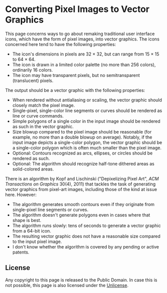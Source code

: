 # Converting Pixel Images to Vector Graphics

This page concerns ways to go about remaking traditional user interface icons, which have the form of pixel images, into vector graphics.  The icons concerned here tend to have the following properties:

- The icon's dimensions in pixels are 32 &times; 32, but can range from 15 &times; 15 to 64 &times; 64.
- The icon is drawn in a limited color palette (no more than 256 colors), ordinarily 16 colors.
- The icon may have transparent pixels, but no semitransparent (translucent) pixels.

The output should be a vector graphic with the following properties:

- When rendered without antialiasing or scaling, the vector graphic should closely match the pixel image.
- Single-pixel, single-color line segments or curves should be rendered as line or curve commands.
- Simple polygons of a single color in the input image should be rendered as such in the vector graphic.
- Size blowup compared to the pixel image should be reasonable (for example, no more than a double blowup on average).  Notably, if the input image depicts a single-color polygon, the vector graphic should be a single-color polygon which is often much smaller than the pixel image.
- Optional: Contours recognized as arcs, ellipses, or circles should be rendered as such.
- Optional: The algorithm should recognize half-tone dithered areas as solid-colored areas.

There is an algorithm by Kopf and Lischinski ("Depixelizing Pixel Art", _ACM Transactions on Graphics_ 30(4), 2011) that tackles the task of generating vector graphics from pixel-art images, including those of the kind at issue here.  However:

- The algorithm generates smooth contours even if they originate from single-pixel line segments or curves.
- The algorithm doesn't generate polygons even in cases where that shape is best.
- The algorithm runs slowly: tens of seconds to generate a vector graphic from a 64-bit icon.
- The resulting vector graphic does not have a reasonable size compared to the input pixel image.
- I don't know whether the algorithm is covered by any pending or active patents.

## License

Any copyright to this page is released to the Public Domain.  In case this is not possible, this page is also licensed under the [Unlicense](https://unlicense.org).
